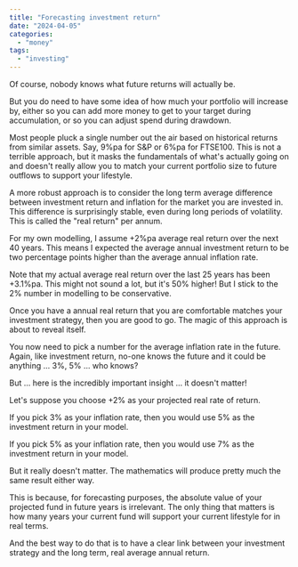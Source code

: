 ```yaml
---
title: "Forecasting investment return"
date: "2024-04-05"
categories: 
  - "money"
tags: 
  - "investing"
---
```


Of course, nobody knows what future returns will actually be.

But you do need to have some idea of how much your portfolio will increase by, either so you can add more money to get to your target during accumulation, or so you can adjust spend during drawdown.

Most people pluck a single number out the air based on historical returns from similar assets. Say, 9%pa for S&P or 6%pa for FTSE100. This is not a terrible approach, but it masks the fundamentals of what's actually going on and doesn't really allow you to match your current portfolio size to future outflows to support your lifestyle.

A more robust approach is to consider the long term average difference between investment return and inflation for the market you are invested in. This difference is surprisingly stable, even during long periods of volatility. This is called the "real return" per annum.

For my own modelling, I assume +2%pa average real return over the next 40 years. This means I expected the average annual investment return to be two percentage points higher than the average annual inflation rate.

Note that my actual average real return over the last 25 years has been +3.1%pa. This might not sound a lot, but it's 50% higher! But I stick to the 2% number in modelling to be conservative.

Once you have a annual real return that you are comfortable matches your investment strategy, then you are good to go. The magic of this approach is about to reveal itself.

You now need to pick a number for the average inflation rate in the future. Again, like investment return, no-one knows the future and it could be anything ... 3%, 5% ... who knows?

But ... here is the incredibly important insight ... it doesn't matter!

Let's suppose you choose +2% as your projected real rate of return.

If you pick 3% as your inflation rate, then you would use 5% as the investment return in your model.

If you pick 5% as your inflation rate, then you would use 7% as the investment return in your model.

But it really doesn't matter. The mathematics will produce pretty much the same result either way.

This is because, for forecasting purposes, the absolute value of your projected fund in future years is irrelevant. The only thing that matters is how many years your current fund will support your current lifestyle for in real terms.

And the best way to do that is to have a clear link between your investment strategy and the long term, real average annual return.
